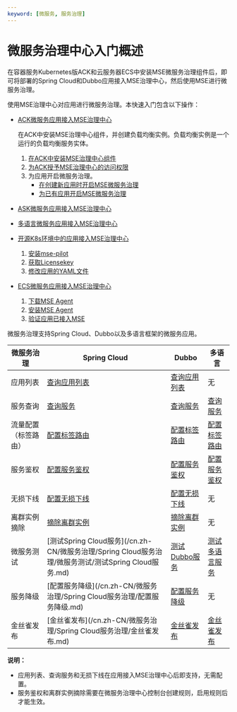```yaml
---
keyword: [微服务, 服务治理]
---
```


# 微服务治理中心入门概述

在容器服务Kubernetes版ACK和云服务器ECS中安装MSE微服务治理组件后，即可将部署的Spring Cloud和Dubbo应用接入MSE治理中心，然后使用MSE进行微服务治理。

使用MSE治理中心对应用进行微服务治理。本快速入门包含以下操作：

-   [ACK微服务应用接入MSE治理中心]()

    在ACK中安装MSE治理中心组件，并创建负载均衡实例。负载均衡实例是一个运行的负载均衡服务实体。

    1.  [在ACK中安装MSE治理中心组件](section_h93_vhn_6ss)
    2.  [为ACK授予MSE治理中心的访问权限](section_7xx_blp_06o)
    3.  为应用开启微服务治理。
        -   [在创建新应用时开启MSE微服务治理](section_07c_hhu_i9c)
        -   [为已有应用开启MSE微服务治理](section_v96_o5d_zaa)
-   [ASK微服务应用接入MSE治理中心](/cn.zh-CN/快速入门/微服务治理/ASK微服务应用接入MSE治理中心.md)
-   [多语言微服务应用接入MSE治理中心](/cn.zh-CN/快速入门/微服务治理/多语言微服务应用接入MSE治理中心.md)
-   [开源K8s环境中的应用接入MSE治理中心](/cn.zh-CN/快速入门/微服务治理/开源K8s环境中的应用接入MSE治理中心.md)
    1.  [安装mse-pilot](/cn.zh-CN/快速入门/微服务治理/开源K8s环境中的应用接入MSE治理中心.mdsection_kmc_pva_dv5)
    2.  [获取Licensekey](/cn.zh-CN/快速入门/微服务治理/开源K8s环境中的应用接入MSE治理中心.mdsection_n05_ks4_edh)
    3.  [修改应用的YAML文件](/cn.zh-CN/快速入门/微服务治理/开源K8s环境中的应用接入MSE治理中心.mdsection_mc1_ckt_bj7)
-   [ECS微服务应用接入MSE治理中心](/cn.zh-CN/快速入门/微服务治理/ECS微服务应用接入MSE治理中心.md)
    1.  [下载MSE Agent](/cn.zh-CN/快速入门/微服务治理/ECS微服务应用接入MSE治理中心.md)
    2.  [安装MSE Agent](/cn.zh-CN/快速入门/微服务治理/ECS微服务应用接入MSE治理中心.mdsection_nio_xc6_54v)
    3.  [验证应用已接入MSE](/cn.zh-CN/快速入门/微服务治理/ECS微服务应用接入MSE治理中心.md)

微服务治理支持Spring Cloud、Dubbo以及多语言框架的微服务应用。

|微服务治理|Spring Cloud|Dubbo|多语言|
|-----|------------|-----|---|
|应用列表|[查询应用列表]()|[查询应用列表]()|无|
|服务查询|[查询服务]()|[查询服务]()|[查询服务](/cn.zh-CN/微服务治理/多语言服务治理/查询服务.md)|
|流量配置（标签路由）|[配置标签路由]()|[配置标签路由]()|[配置标签路由](/cn.zh-CN/微服务治理/多语言服务治理/配置标签路由.md)|
|服务鉴权|[配置服务鉴权]()|[配置服务鉴权]()|[配置服务鉴权](/cn.zh-CN/微服务治理/多语言服务治理/配置服务鉴权.md)|
|无损下线|[配置无损下线]()|[配置无损下线]()|无|
|离群实例摘除|[摘除离群实例]()|[摘除离群实例]()|无|
|微服务测试|[测试Spring Cloud服务](/cn.zh-CN/微服务治理/Spring Cloud服务治理/微服务测试/测试Spring Cloud服务.md)|[测试Dubbo服务](/cn.zh-CN/微服务治理/Dubbo服务治理/微服务测试/测试Dubbo服务.md)|[测试多语言服务](/cn.zh-CN/微服务治理/多语言服务治理/测试多语言服务.md)|
|服务降级|[配置服务降级](/cn.zh-CN/微服务治理/Spring Cloud服务治理/配置服务降级.md)|[配置服务降级](/cn.zh-CN/微服务治理/Dubbo服务治理/配置服务降级.md)|无|
|金丝雀发布|[金丝雀发布](/cn.zh-CN/微服务治理/Spring Cloud服务治理/金丝雀发布.md)|[金丝雀发布](/cn.zh-CN/微服务治理/Dubbo服务治理/金丝雀发布.md)|[金丝雀发布](/cn.zh-CN/微服务治理/多语言服务治理/金丝雀发布.md)|

**说明：**

-   应用列表、查询服务和无损下线在应用接入MSE治理中心后即支持，无需配置。
-   服务鉴权和离群实例摘除需要在微服务治理中心控制台创建规则，启用规则后才能生效。

